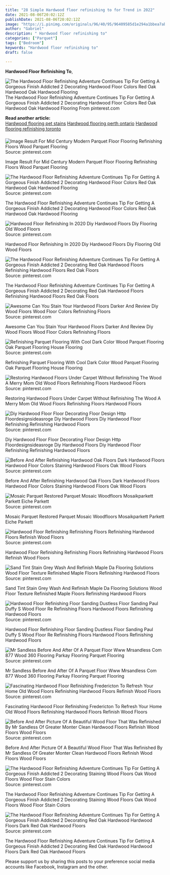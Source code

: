 ```yaml
---
title: "28 Simple Hardwood floor refinishing to for Trend in 2022"
date: 2021-08-06T20:02:12Z
publishDate: 2021-08-06T20:02:12Z
image: "https://i.pinimg.com/originals/96/40/95/96409585d1e294a1bbea7abb942bd89c.jpg"
author: "Gabriel"
description: " Hardwood floor refinishing to"
categories: ["Parquet"]
tags: ["Bedroom"]
keywords: "Hardwood floor refinishing to"
draft: false

---
```

<!-- Head tag Code -->
**Hardwood Floor Refinishing To**, 

![The Hardwood Floor Refinishing Adventure Continues Tip For Getting A Gorgeous Finish Addicted 2 Decorating Hardwood Floor Colors Red Oak Hardwood Oak Hardwood Flooring](https://i.pinimg.com/736x/69/a3/b2/69a3b2fbd876dca31e14939e0d0d2250--how-to-darken-hardwood-floors-hardwood-floor-refinishing.jpg "The Hardwood Floor Refinishing Adventure Continues Tip For Getting A Gorgeous Finish Addicted 2 Decorating Hardwood Floor Colors Red Oak Hardwood Oak Hardwood Flooring")
The Hardwood Floor Refinishing Adventure Continues Tip For Getting A Gorgeous Finish Addicted 2 Decorating Hardwood Floor Colors Red Oak Hardwood Oak Hardwood Flooring From pinterest.com

**Read another article:**  
[Hardwood flooring pet stains](/hardwood-flooring-pet-stains/)
[Hardwood flooring perth ontario](/hardwood-flooring-perth-ontario/)
[Hardwood flooring refinishing toronto](/hardwood-flooring-refinishing-toronto/)




### 

 


![Image Result For Mid Century Modern Parquet Floor Flooring Refinishing Floors Wood Parquet Flooring](https://i.pinimg.com/236x/55/61/06/55610648a98d3b23f5689a614968ec1c--parquet-mid-century.jpg "Image Result For Mid Century Modern Parquet Floor Flooring Refinishing Floors Wood Parquet Flooring")
Source: pinterest.com

Image Result For Mid Century Modern Parquet Floor Flooring Refinishing Floors Wood Parquet Flooring  

![The Hardwood Floor Refinishing Adventure Continues Tip For Getting A Gorgeous Finish Addicted 2 Decorating Hardwood Floor Colors Red Oak Hardwood Oak Hardwood Flooring](https://i.pinimg.com/736x/69/a3/b2/69a3b2fbd876dca31e14939e0d0d2250--how-to-darken-hardwood-floors-hardwood-floor-refinishing.jpg "The Hardwood Floor Refinishing Adventure Continues Tip For Getting A Gorgeous Finish Addicted 2 Decorating Hardwood Floor Colors Red Oak Hardwood Oak Hardwood Flooring")
Source: pinterest.com

The Hardwood Floor Refinishing Adventure Continues Tip For Getting A Gorgeous Finish Addicted 2 Decorating Hardwood Floor Colors Red Oak Hardwood Oak Hardwood Flooring  

![Hardwood Floor Refinishing In 2020 Diy Hardwood Floors Diy Flooring Old Wood Floors](https://i.pinimg.com/736x/96/f2/cf/96f2cff3fa62169b84eec3d2e1b12511.jpg "Hardwood Floor Refinishing In 2020 Diy Hardwood Floors Diy Flooring Old Wood Floors")
Source: pinterest.com

Hardwood Floor Refinishing In 2020 Diy Hardwood Floors Diy Flooring Old Wood Floors  

![The Hardwood Floor Refinishing Adventure Continues Tip For Getting A Gorgeous Finish Addicted 2 Decorating Red Oak Hardwood Floors Refinishing Hardwood Floors Red Oak Floors](https://i.pinimg.com/736x/f5/f6/a3/f5f6a30700e2d7233223dc09c33d14ca--hardwood-floor-refinishing-hardwood-floors.jpg "The Hardwood Floor Refinishing Adventure Continues Tip For Getting A Gorgeous Finish Addicted 2 Decorating Red Oak Hardwood Floors Refinishing Hardwood Floors Red Oak Floors")
Source: pinterest.com

The Hardwood Floor Refinishing Adventure Continues Tip For Getting A Gorgeous Finish Addicted 2 Decorating Red Oak Hardwood Floors Refinishing Hardwood Floors Red Oak Floors  

![Awesome Can You Stain Your Hardwood Floors Darker And Review Diy Wood Floors Wood Floor Colors Refinishing Floors](https://i.pinimg.com/originals/ac/fb/3b/acfb3bcbcf35fb0de2779ff780210c50.jpg "Awesome Can You Stain Your Hardwood Floors Darker And Review Diy Wood Floors Wood Floor Colors Refinishing Floors")
Source: pinterest.com

Awesome Can You Stain Your Hardwood Floors Darker And Review Diy Wood Floors Wood Floor Colors Refinishing Floors  

![Refinishing Parquet Flooring With Cool Dark Color Wood Parquet Flooring Oak Parquet Flooring House Flooring](https://i.pinimg.com/originals/7a/72/78/7a72780a5577ffd60464662e2b4ce4eb.jpg "Refinishing Parquet Flooring With Cool Dark Color Wood Parquet Flooring Oak Parquet Flooring House Flooring")
Source: pinterest.com

Refinishing Parquet Flooring With Cool Dark Color Wood Parquet Flooring Oak Parquet Flooring House Flooring  

![Restoring Hardwood Floors Under Carpet Without Refinishing The Wood A Merry Mom Old Wood Floors Refinishing Floors Hardwood Floors](https://i.pinimg.com/736x/3d/d4/98/3dd49891a876472fb590c5825905c120--no-sanding-s-house.jpg "Restoring Hardwood Floors Under Carpet Without Refinishing The Wood A Merry Mom Old Wood Floors Refinishing Floors Hardwood Floors")
Source: pinterest.com

Restoring Hardwood Floors Under Carpet Without Refinishing The Wood A Merry Mom Old Wood Floors Refinishing Floors Hardwood Floors  

![Diy Hardwood Floor Floor Decorating Floor Design Http Floordesignsideasroge Diy Hardwood Floors Diy Hardwood Floor Refinishing Refinishing Hardwood Floors](https://i.pinimg.com/originals/a9/66/22/a96622ff38884a190d1d43a7daa6aefe.jpg "Diy Hardwood Floor Floor Decorating Floor Design Http Floordesignsideasroge Diy Hardwood Floors Diy Hardwood Floor Refinishing Refinishing Hardwood Floors")
Source: pinterest.com

Diy Hardwood Floor Floor Decorating Floor Design Http Floordesignsideasroge Diy Hardwood Floors Diy Hardwood Floor Refinishing Refinishing Hardwood Floors  

![Before And After Refinishing Hardwood Oak Floors Dark Hardwood Floors Hardwood Floor Colors Staining Hardwood Floors Oak Wood Floors](https://i.pinimg.com/736x/1f/58/29/1f5829b704142d911c11e05f76df4984.jpg "Before And After Refinishing Hardwood Oak Floors Dark Hardwood Floors Hardwood Floor Colors Staining Hardwood Floors Oak Wood Floors")
Source: pinterest.com

Before And After Refinishing Hardwood Oak Floors Dark Hardwood Floors Hardwood Floor Colors Staining Hardwood Floors Oak Wood Floors  

![Mosaic Parquet Restored Parquet Mosaic Woodfloors Mosaikparkett Parkett Eiche Parkett](https://i.pinimg.com/originals/6f/14/d5/6f14d5fa92c970caee5005b799075123.jpg "Mosaic Parquet Restored Parquet Mosaic Woodfloors Mosaikparkett Parkett Eiche Parkett")
Source: pinterest.com

Mosaic Parquet Restored Parquet Mosaic Woodfloors Mosaikparkett Parkett Eiche Parkett  

![Hardwood Floor Refinishing Refinishing Floors Refinishing Hardwood Floors Refinish Wood Floors](https://i.pinimg.com/originals/c4/9c/cc/c49ccc49cd9523ff1d84a1594f917dfe.jpg "Hardwood Floor Refinishing Refinishing Floors Refinishing Hardwood Floors Refinish Wood Floors")
Source: pinterest.com

Hardwood Floor Refinishing Refinishing Floors Refinishing Hardwood Floors Refinish Wood Floors  

![Sand Tint Stain Grey Wash And Refinish Maple Da Flooring Solutions Wood Floor Texture Refinished Maple Floors Refinishing Hardwood Floors](https://i.pinimg.com/originals/ee/ad/fd/eeadfd4e0a50bbb60fad200edbe0619c.jpg "Sand Tint Stain Grey Wash And Refinish Maple Da Flooring Solutions Wood Floor Texture Refinished Maple Floors Refinishing Hardwood Floors")
Source: pinterest.com

Sand Tint Stain Grey Wash And Refinish Maple Da Flooring Solutions Wood Floor Texture Refinished Maple Floors Refinishing Hardwood Floors  

![Hardwood Floor Refinishing Floor Sanding Dustless Floor Sanding Paul Duffy S Wood Floor Re Refinishing Floors Hardwood Floors Refinishing Hardwood Floors](https://i.pinimg.com/originals/ab/86/8a/ab868ae010e2db948352d2a350671f2a.jpg "Hardwood Floor Refinishing Floor Sanding Dustless Floor Sanding Paul Duffy S Wood Floor Re Refinishing Floors Hardwood Floors Refinishing Hardwood Floors")
Source: pinterest.com

Hardwood Floor Refinishing Floor Sanding Dustless Floor Sanding Paul Duffy S Wood Floor Re Refinishing Floors Hardwood Floors Refinishing Hardwood Floors  

![Mr Sandless Before And After Of A Parquet Floor Www Mrsandless Com 877 Wood 360 Flooring Parkay Flooring Parquet Flooring](https://i.pinimg.com/originals/2b/55/46/2b554633fa895a93e54dfeb86ce09174.jpg "Mr Sandless Before And After Of A Parquet Floor Www Mrsandless Com 877 Wood 360 Flooring Parkay Flooring Parquet Flooring")
Source: pinterest.com

Mr Sandless Before And After Of A Parquet Floor Www Mrsandless Com 877 Wood 360 Flooring Parkay Flooring Parquet Flooring  

![Fascinating Hardwood Floor Refinishing Fredericton To Refresh Your Home Old Wood Floors Refinishing Hardwood Floors Refinish Wood Floors](https://i.pinimg.com/originals/da/7d/e0/da7de066f0237d0a3bc7c634a7602b33.jpg "Fascinating Hardwood Floor Refinishing Fredericton To Refresh Your Home Old Wood Floors Refinishing Hardwood Floors Refinish Wood Floors")
Source: pinterest.com

Fascinating Hardwood Floor Refinishing Fredericton To Refresh Your Home Old Wood Floors Refinishing Hardwood Floors Refinish Wood Floors  

![Before And After Picture Of A Beautiful Wood Floor That Was Refinished By Mr Sandless Of Greater Monter Clean Hardwood Floors Refinish Wood Floors Wood Floors](https://i.pinimg.com/originals/d7/c4/57/d7c457b73371cb12ad5ef54340771ae2.jpg "Before And After Picture Of A Beautiful Wood Floor That Was Refinished By Mr Sandless Of Greater Monter Clean Hardwood Floors Refinish Wood Floors Wood Floors")
Source: pinterest.com

Before And After Picture Of A Beautiful Wood Floor That Was Refinished By Mr Sandless Of Greater Monter Clean Hardwood Floors Refinish Wood Floors Wood Floors  

![The Hardwood Floor Refinishing Adventure Continues Tip For Getting A Gorgeous Finish Addicted 2 Decorating Staining Wood Floors Oak Wood Floors Wood Floor Stain Colors](https://i.pinimg.com/736x/30/d9/2c/30d92c271ec82fd04e72ea9d83056133--hardwood-floor-refinishing-hardwood-floors.jpg "The Hardwood Floor Refinishing Adventure Continues Tip For Getting A Gorgeous Finish Addicted 2 Decorating Staining Wood Floors Oak Wood Floors Wood Floor Stain Colors")
Source: pinterest.com

The Hardwood Floor Refinishing Adventure Continues Tip For Getting A Gorgeous Finish Addicted 2 Decorating Staining Wood Floors Oak Wood Floors Wood Floor Stain Colors  

![The Hardwood Floor Refinishing Adventure Continues Tip For Getting A Gorgeous Finish Addicted 2 Decorating Red Oak Hardwood Hardwood Floors Dark Red Oak Hardwood Floors](https://i.pinimg.com/originals/96/40/95/96409585d1e294a1bbea7abb942bd89c.jpg "The Hardwood Floor Refinishing Adventure Continues Tip For Getting A Gorgeous Finish Addicted 2 Decorating Red Oak Hardwood Hardwood Floors Dark Red Oak Hardwood Floors")
Source: pinterest.com

The Hardwood Floor Refinishing Adventure Continues Tip For Getting A Gorgeous Finish Addicted 2 Decorating Red Oak Hardwood Hardwood Floors Dark Red Oak Hardwood Floors  

Please support us by sharing this posts to your preference social media accounts like Facebook, Instagram and the other.

